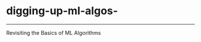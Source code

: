 # digging-up-ml-algos-

----------------------------------------------------------------------------
Revisiting the Basics of ML Algorithms 
